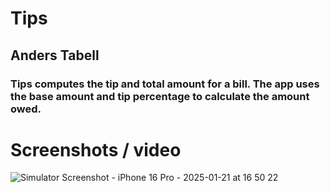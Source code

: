 # Tips
## Anders Tabell
### Tips computes the tip and total amount for a bill. The app uses the base amount and tip percentage to calculate the amount owed.
# Screenshots / video
![Simulator Screenshot - iPhone 16 Pro - 2025-01-21 at 16 50 22](https://github.com/user-attachments/assets/4ecea66d-f941-46ec-8a7f-8d45f504af71)

